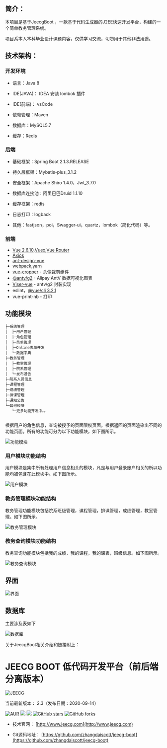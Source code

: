 简介：
-----------------------------------

本项目是基于JeecgBoot ，一款基于代码生成器的J2EE快速开发平台，构建的一个简单教务管理系统。

项目系本人本科毕业设计课题内容，仅供学习交流，切勿用于其他非法用途。



技术架构：
-----------------------------------
### 开发环境

- 语言：Java 8

- IDE(JAVA)： IDEA 安装 lombok 插件 

- IDE(前端)： vsCode

- 依赖管理：Maven

- 数据库：MySQL5.7

- 缓存：Redis


### 后端
- 基础框架：Spring Boot 2.1.3.RELEASE

- 持久层框架：Mybatis-plus_3.1.2

- 安全框架：Apache Shiro 1.4.0，Jwt_3.7.0

- 数据库连接池：阿里巴巴Druid 1.1.10

- 缓存框架：redis

- 日志打印：logback

- 其他：fastjson，poi，Swagger-ui，quartz，lombok（简化代码）等。


### 前端

- [Vue 2.6.10](https://cn.vuejs.org/),[Vuex](https://vuex.vuejs.org/zh/),[Vue Router](https://router.vuejs.org/zh/)
- [Axios](https://github.com/axios/axios)
- [ant-design-vue](https://vuecomponent.github.io/ant-design-vue/docs/vue/introduce-cn/)
- [webpack](https://www.webpackjs.com/),[yarn](https://yarnpkg.com/zh-Hans/)
- [vue-cropper](https://github.com/xyxiao001/vue-cropper) - 头像裁剪组件
- [@antv/g2](https://antv.alipay.com/zh-cn/index.html) - Alipay AntV 数据可视化图表
- [Viser-vue](https://viserjs.github.io/docs.html#/viser/guide/installation)  - antv/g2 封装实现
- eslint，[@vue/cli 3.2.1](https://cli.vuejs.org/zh/guide)
- vue-print-nb - 打印



## 功能模块

```
├─系统管理
│  ├─用户管理
│  ├─角色管理
│  ├─菜单管理
│  ├─Online表单开发
│  └─数据字典
├─教务管理
|  ├─教室管理
|  ├─院系管理
│  └─发布通告
├─院系人员信息
├─课程管理
├─成绩管理
├─排课管理
├─通知公告
└─其他模块
   └─更多功能开发中。。
   
```

根据用户的角色信息，查询被授予的页面限权页面。根据返回的页面渲染出不同的功能页面。所有的功能可分为以下功能模块，如下图所示。

![功能模块](./lib/clip_image003.png)

### 用户模块功能结构

用户模块是集中所有处理用户信息相关的模块，凡是与用户登录账户相关的所以功能均被包含在此模块中。如下图所示。

![用户模块](./lib/clip_image005.png)

### 教务管理模块功能结构

教务管理功能模块包括院系班级管理，课程管理，排课管理，成绩管理，教室管理。如下图所示。

![教务管理模块](./lib/clip_image007.png)

### 教务查询模块功能结构

教务查询功能模块包括我的成绩，我的课程，我的课表，班级信息。如下图所示。

![教务查询模块](./lib/clip_image009.png)

## 界面

![界面](./lib/clip_image011.jpg)

## 数据库

主要涉及表如下

![数据库](./lib/clip_image016.jpg)



关于JeecgBoot相关介绍和链接附上：

JEECG BOOT 低代码开发平台（前后端分离版本）
===============
![JEECG](https://static.oschina.net/uploads/img/201905/24164523_XDhg.png "JeecgBoot快速开发平台")

当前最新版本： 2.3（发布日期：2020-09-14）

[![AUR](https://img.shields.io/badge/license-Apache%20License%202.0-blue.svg)](https://github.com/zhangdaiscott/jeecg-boot/blob/master/LICENSE)
[![](https://img.shields.io/badge/Author-北京国炬软件-orange.svg)](http://www.jeecg.com)
[![](https://img.shields.io/badge/version-2.3-brightgreen.svg)](https://github.com/zhangdaiscott/jeecg-boot)
[![GitHub stars](https://img.shields.io/github/stars/zhangdaiscott/jeecg-boot.svg?style=social&label=Stars)](https://github.com/zhangdaiscott/jeecg-boot)
[![GitHub forks](https://img.shields.io/github/forks/zhangdaiscott/jeecg-boot.svg?style=social&label=Fork)](https://github.com/zhangdaiscott/jeecg-boot)

- 技术官网：  [http://www.jeecg.com](http://www.jeecg.com)

- Git源码地址：  [https://github.com/zhangdaiscott/jeecg-boot](https://github.com/zhangdaiscott/jeecg-boot)

